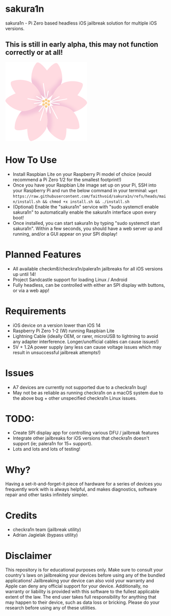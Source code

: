 # sakura1n
sakura1n - Pi Zero based headless iOS jailbreak solution for multiple iOS versions.
## This is still in early alpha, this may not function correctly or at all!
![](icon.png)

# How To Use
- Install Raspbian Lite on your Raspberry Pi model of choice (would recommend a Pi Zero 1/2 for the smallest footprint!)
- Once you have your Raspbian Lite image set up on your Pi, SSH into your Raspberry Pi and run the below command in your terminal:
``` wget https://raw.githubusercontent.com/faithvoid/sakura1n/refs/heads/main/install.sh && chmod +x install.sh && ./install.sh ```
- (Optional) Enable the "sakura1n" service with "sudo systemctl enable sakura1n" to automatically enable the sakura1n interface upon every boot!
- Once installed, you can start sakura1n by typing "sudo systemctl start sakura1n". Within a few seconds, you should have a web server up and running, and/or a GUI appear on your SPI display!

# Planned Features
- All available checkm8/checkra1n/palera1n jailbreaks for all iOS versions up until 14!
- Project Sandcastle support for loading Linux / Android
- Fully headless, can be controlled with either an SPI display with buttons, or via a web app!

# Requirements
- iOS device on a version lower than iOS 14
- Raspberry Pi Zero 1-2 (W) running Raspbian Lite
- Lightning Cable (ideally OEM, or rarer, microUSB to lightning to avoid any adapter interference. Longer/unofficial cables can cause issues!)
- 5V + 1.2A power supply (any less can cause voltage issues which may result in unsuccessful jailbreak attempts!)

# Issues
- A7 devices are currently not supported due to a checkra1n bug!
- May not be as reliable as running checkra1n on a macOS system due to the above bug + other unspecified checkra1n Linux issues.

# TODO:
- Create SPI display app for controlling various DFU / jailbreak features
- Integrate other jailbreaks for iOS versions that checkra1n doesn't support (ie; palera1n for 15+ support).
- Lots and lots and lots of testing!

# Why?
Having a set-it-and-forget-it piece of hardware for a series of devices you frequently work with is always helpful, and makes diagnostics, software repair and other tasks infinitely simpler. 

# Credits
- checkra1n team (jailbreak utility)
- Adrian Jagielak (bypass utility)

# Disclaimer
This repository is for educational purposes only. Make sure to consult your country's laws on jailbreaking your devices before using any of the bundled applications! Jailbreaking your device can also void your warranty and Apple can deny any official support for your device. Additionally, no warranty or liability is provided with this software to the fullest applicable extent of the law. The end user takes full responsibility for anything that may happen to their device, such as data loss or bricking. Please do your research before using any of these utilities.
